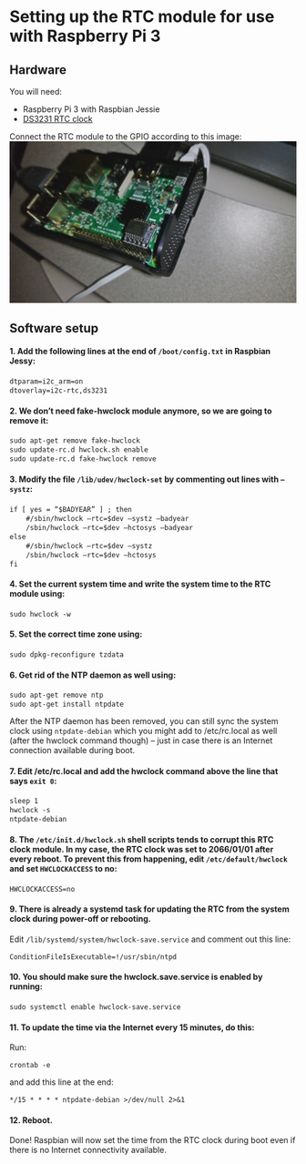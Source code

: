 # Setting up the RTC module for use with Raspberry Pi 3

## Hardware
You will need:

* Raspberry Pi 3 with Raspbian Jessie
* [DS3231 RTC clock](https://www.aliexpress.com/item/1pc-DS3231-Precision-RTC-Module-Memory-Module-for-Arduino-Raspberry-Pi/32676041749.html)

Connect the RTC module to the GPIO according to this image:
![Connecting the RTC](rtc.jpg)

## Software setup

#### 1. Add the following lines at the end of `/boot/config.txt` in Raspbian Jessy:
```
dtparam=i2c_arm=on
dtoverlay=i2c-rtc,ds3231
```

#### 2. We don’t need fake-hwclock module anymore, so we are going to remove it:
```
sudo apt-get remove fake-hwclock
sudo update-rc.d hwclock.sh enable
sudo update-rc.d fake-hwclock remove
```

#### 3. Modify the file `/lib/udev/hwclock-set` by commenting out lines with `–systz`:
```
if [ yes = “$BADYEAR” ] ; then
    #/sbin/hwclock –rtc=$dev –systz –badyear
    /sbin/hwclock –rtc=$dev –hctosys –badyear
else
    #/sbin/hwclock –rtc=$dev –systz
    /sbin/hwclock –rtc=$dev –hctosys
fi
```

#### 4. Set the current system time and write the system time to the RTC module using:
```
sudo hwclock -w
```

#### 5. Set the correct time zone using:
```
sudo dpkg-reconfigure tzdata
```

#### 6. Get rid of the NTP daemon as well using:
```
sudo apt-get remove ntp
sudo apt-get install ntpdate
```
After the NTP daemon has been removed, you can still sync the system clock using `ntpdate-debian` which you might add to /etc/rc.local as well (after the hwclock command though) – just in case there is an Internet connection available during boot.

#### 7. Edit /etc/rc.local and add the hwclock command above the line that says `exit 0`:
```
sleep 1
hwclock -s
ntpdate-debian
```

#### 8. The `/etc/init.d/hwclock.sh` shell scripts tends to corrupt this RTC clock module. In my case, the RTC clock was set to 2066/01/01 after every reboot. To prevent this from happening, edit `/etc/default/hwclock` and set `HWCLOCKACCESS` to no:
```
HWCLOCKACCESS=no
```

#### 9. There is already a systemd task for updating the RTC from the system clock during power-off or rebooting. 
Edit `/lib/systemd/system/hwclock-save.service` and comment out this line: 
```
ConditionFileIsExecutable=!/usr/sbin/ntpd
```

#### 10. You should make sure the hwclock.save.service is enabled by running: 
```
sudo systemctl enable hwclock-save.service
```

#### 11. To update the time via the Internet every 15 minutes, do this:
Run:
```
crontab -e
```

and add this line at the end:
```
*/15 * * * * ntpdate-debian >/dev/null 2>&1
```

#### 12. Reboot.
Done! Raspbian will now set the time from the RTC clock during boot even if there is no Internet connectivity available.
